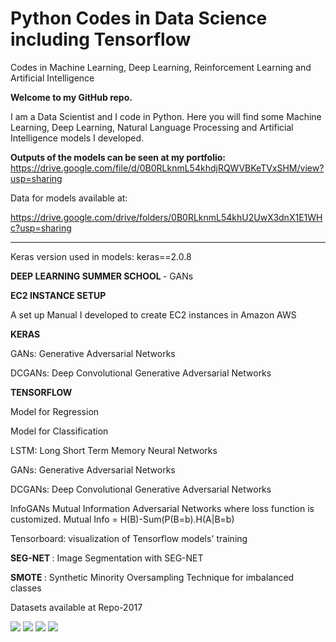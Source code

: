 # Python Codes in Data Science including Tensorflow

Codes in Machine Learning, Deep Learning, Reinforcement Learning and Artificial Intelligence

<b> Welcome to my GitHub repo. </b>

I am a Data Scientist and I code in Python. Here you will find some Machine Learning, Deep Learning, Natural Language Processing and Artificial Intelligence models I developed.

<b> Outputs of the models can be seen at my portfolio: </b> https://drive.google.com/file/d/0B0RLknmL54khdjRQWVBKeTVxSHM/view?usp=sharing

Data for models available at:

https://drive.google.com/drive/folders/0B0RLknmL54khU2UwX3dnX1E1WHc?usp=sharing

----------------
 
Keras version used in models: keras==2.0.8


<b> DEEP LEARNING SUMMER SCHOOL </b> -  GANs <br/>
 

<b> EC2 INSTANCE SETUP </b>

A set up Manual I developed to create EC2 instances in Amazon AWS

<b> KERAS </b>
 
GANs: Generative Adversarial Networks
 
DCGANs: Deep Convolutional Generative Adversarial Networks
 
 
 
<b> TENSORFLOW </b> 
 
Model for Regression
 
Model for Classification 
 
LSTM: Long Short Term Memory Neural Networks
 
GANs: Generative Adversarial Networks
 
DCGANs: Deep Convolutional Generative Adversarial Networks
 
InfoGANs </b> Mutual Information Adversarial Networks where loss function is customized. 
Mutual Info = H(B)-Sum(P(B=b).H(A|B=b)

Tensorboard: visualization of Tensorflow models' training
 
 
<b> SEG-NET </b> : Image Segmentation with SEG-NET
 
<b> SMOTE </b> : Synthetic Minority Oversampling Technique for imbalanced classes
 
Datasets available at Repo-2017
 
<img src=https://github.com/RubensZimbres/Repo-2018/blob/master/Deep%20Learning%20Summer%20School/GANs.jpg>
 
 
<img src=https://github.com/RubensZimbres/Repo-2018/blob/master/Deep%20Learning%20Summer%20School/GAN_Best.PNG>

<img src=https://github.com/RubensZimbres/Repo-2018/blob/master/Deep%20Learning%20Summer%20School/TensorBoard_Loss.PNG>

<img src=https://github.com/RubensZimbres/Repo-2018/blob/master/Deep%20Learning%20Summer%20School/TensorBoard_Structure.PNG>
